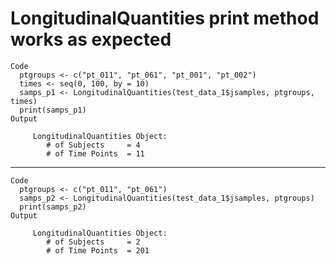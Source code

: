 # LongitudinalQuantities print method works as expected

    Code
      ptgroups <- c("pt_011", "pt_061", "pt_001", "pt_002")
      times <- seq(0, 100, by = 10)
      samps_p1 <- LongitudinalQuantities(test_data_1$jsamples, ptgroups, times)
      print(samps_p1)
    Output
      
         LongitudinalQuantities Object:
            # of Subjects     = 4
            # of Time Points  = 11 
      

---

    Code
      ptgroups <- c("pt_011", "pt_061")
      samps_p2 <- LongitudinalQuantities(test_data_1$jsamples, ptgroups)
      print(samps_p2)
    Output
      
         LongitudinalQuantities Object:
            # of Subjects     = 2
            # of Time Points  = 201 
      

